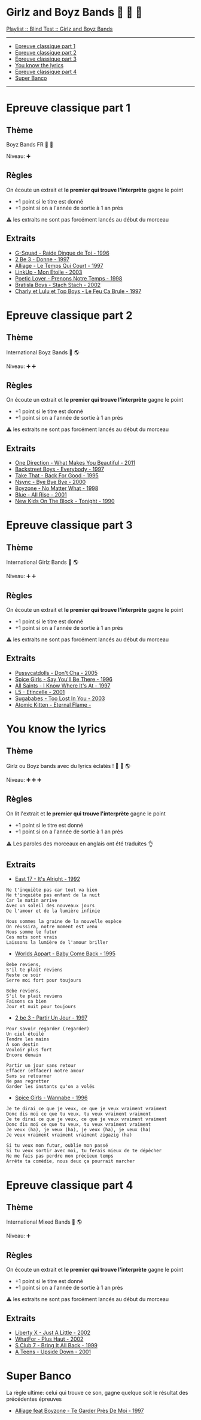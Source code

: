 
# Girlz and Boyz Bands :two_men_holding_hands: :two_women_holding_hands: :couple:

[Playlist :: Blind Test :: Girlz and Boyz Bands](https://www.deezer.com/us/playlist/9887266302)

---
* [Epreuve classique part 1](#epreuve-classique-part-1)
* [Epreuve classique part 2](#epreuve-classique-part-2)
* [Epreuve classique part 3](#epreuve-classique-part-3)
* [You know the lyrics](#you-know-the-lyrics)
* [Epreuve classique part 4](#epreuve-classique-part-4)
* [Super Banco](#super-banco)

---

# Epreuve classique part 1

## Thème

Boyz Bands FR :two_men_holding_hands: :rooster:

Niveau: :heavy_plus_sign:

## Règles

On écoute un extrait et **le premier qui trouve l'interprète** gagne le point

* +1 point si le titre est donné
* +1 point si on a l'année de sortie à 1 an près

:warning: les extraits ne sont pas forcément lancés au début du morceau

## Extraits

* [G-Squad - Raide Dingue de Toi - 1996](hhttps://www.youtube.com/watch?v=wtwublQJceQ)
* [2 Be 3 - Donne - 1997](https://www.youtube.com/watch?v=TQ_u7uh1NgA)
* [Alliage - Le Temps Qui Court - 1997](https://www.youtube.com/watch?v=Y1NMZ749uJ0)
* [LinkUp - Mon Etoile - 2003](https://www.youtube.com/watch?v=kA6C3XZrJ1w)
* [Poetic Lover - Prenons Notre Temps - 1998](https://www.youtube.com/watch?v=tNLnDXcSS6Y)
* [Bratisla Boys - Stach Stach - 2002](https://www.youtube.com/watch?v=0mv7ljo9x0g)
* [Charly et Lulu et Top Boys - Le Feu Ca Brule - 1997](https://www.youtube.com/watch?v=GTU38cbXCGQ)

# Epreuve classique part 2

## Thème

International Boyz Bands :two_men_holding_hands: :earth_americas:

Niveau: :heavy_plus_sign: :heavy_plus_sign:

## Règles

On écoute un extrait et **le premier qui trouve l'interprète** gagne le point

* +1 point si le titre est donné
* +1 point si on a l'année de sortie à 1 an près

:warning: les extraits ne sont pas forcément lancés au début du morceau

## Extraits

* [One Direction - What Makes You Beautiful - 2011](https://www.youtube.com/watch?v=QJO3ROT-A4E)
* [Backstreet Boys - Everybody - 1997](https://youtu.be/6M6samPEMpM?t=117)
* [Take That - Back For Good - 1995](https://www.youtube.com/watch?v=N2ICtCO8TCw)
* [Nsync - Bye Bye Bye - 2000](https://youtu.be/GQMlWwIXg3M?t=20)
* [Boyzone - No Matter What - 1998](https://www.youtube.com/watch?v=7eul_Vt6SZY)
* [Blue - All Rise - 2001](https://www.youtube.com/watch?v=RkWQDDv_qdg)
* [New Kids On The Block - Tonight - 1990](https://youtu.be/JTo3N73hpPg?t=21)

# Epreuve classique part 3

## Thème

International Girlz Bands :two_women_holding_hands: :earth_americas:

Niveau: :heavy_plus_sign: :heavy_plus_sign:

## Règles

On écoute un extrait et **le premier qui trouve l'interprète** gagne le point

* +1 point si le titre est donné
* +1 point si on a l'année de sortie à 1 an près

:warning: les extraits ne sont pas forcément lancés au début du morceau

## Extraits

* [Pussycatdolls - Don't Cha - 2005](https://www.youtube.com/watch?v=YNSxNsr4wmA)
* [Spice Girls - Say You'll Be There - 1996](https://www.youtube.com/watch?v=l03RKO8L-nE)
* [All Saints - I Know Where It's At - 1997](https://www.youtube.com/watch?v=G4QzM9KqCQU)
* [L5 - Etincelle - 2001](https://www.youtube.com/watch?v=BCkXUDQA7lU)
* [Sugababes - Too Lost In You - 2003](https://www.youtube.com/watch?v=wo07t6XjNO4)
* [Atomic Kitten - Eternal Flame - ](https://www.youtube.com/watch?v=aztY_fpjJeQ)


# You know the lyrics

## Thème

Girlz ou Boyz bands avec du lyrics éclatés ! :two_men_holding_hands: :two_women_holding_hands:
:earth_americas:

Niveau: :heavy_plus_sign: :heavy_plus_sign: :heavy_plus_sign:


## Règles

On lit l'extrait et **le premier qui trouve l'interprète** gagne le point

* +1 point si le titre est donné
* +1 point si on a l'année de sortie à 1 an près

:warning: Les paroles des morceaux en anglais ont été traduites :ok_hand:

## Extraits

* [East 17 - It's Alright - 1992](https://www.youtube.com/watch?v=tP_WRk-xV7I)

```
Ne t'inquiète pas car tout va bien
Ne t'inquiète pas enfant de la nuit
Car le matin arrive
Avec un soleil des nouveaux jours
De l'amour et de la lumière infinie

Nous sommes la graine de la nouvelle espèce
On réussira, notre moment est venu
Nous somme le futur
Ces mots sont vrais
Laissons la lumière de l'amour briller
```

* [Worlds Appart - Baby Come Back - 1995](https://youtu.be/-3LP4VBRPHA?t=32)

```
Bebe reviens,
S'il te plait reviens
Reste ce soir
Serre moi fort pour toujours

Bebe reviens,
S'il te plait reviens
Faisons ca bien
Jour et nuit pour toujours
```

* [2 be 3 - Partir Un Jour - 1997](https://www.youtube.com/watch?v=Oh0Dqp8AzL0)

```
Pour savoir regarder (regarder)
Un ciel étoilé
Tendre les mains
À son destin
Vouloir plus fort
Encore demain

Partir un jour sans retour
Effacer (effacer) notre amour
Sans se retourner
Ne pas regretter
Garder les instants qu'on a volés
```

* [Spice Girls - Wannabe - 1996](https://www.youtube.com/watch?v=gJLIiF15wjQ)

```
Je te dirai ce que je veux, ce que je veux vraiment vraiment
Donc dis moi ce que tu veux, tu veux vraiment vraiment
Je te dirai ce que je veux, ce que je veux vraiment vraiment
Donc dis moi ce que tu veux, tu veux vraiment vraiment
Je veux (ha), je veux (ha), je veux (ha), je veux (ha)
Je veux vraiment vraiment vraiment zigazig (ha)

Si tu veux mon futur, oublie mon passé
Si tu veux sortir avec moi, tu ferais mieux de te dépêcher
Ne me fais pas perdre mon précieux temps
Arrête ta comédie, nous deux ça pourrait marcher
```

# Epreuve classique part 4

## Thème

International Mixed Bands :couple: :earth_americas:

Niveau: :heavy_plus_sign:

## Règles

On écoute un extrait et **le premier qui trouve l'interprète** gagne le point

* +1 point si le titre est donné
* +1 point si on a l'année de sortie à 1 an près

:warning: les extraits ne sont pas forcément lancés au début du morceau

## Extraits

* [Liberty X - Just A Little - 2002](https://www.youtube.com/watch?v=58O8SVBxLDQ)
* [WhatFor - Plus Haut - 2002](https://youtu.be/yyYEVjR4K0I?t=18)
* [S Club 7 - Bring It All Back - 1999](https://www.youtube.com/watch?v=GLQ0biK-ZgA)
* [A Teens - Upside Down - 2001](https://www.youtube.com/watch?v=ggiUMDccO0Y)

# Super Banco

La règle ultime: celui qui trouve ce son, gagne quelque soit le résultat des
précédentes épreuves

* [Alliage feat Boyzone - Te Garder Près De Moi - 1997](https://www.youtube.com/watch?v=zR2HBZXPCk8)
